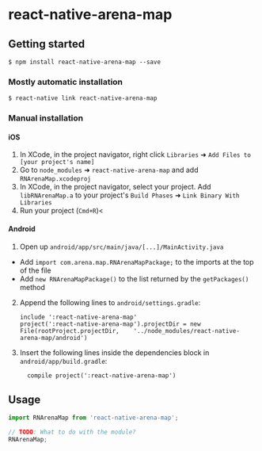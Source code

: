 
# react-native-arena-map

## Getting started

`$ npm install react-native-arena-map --save`

### Mostly automatic installation

`$ react-native link react-native-arena-map`

### Manual installation


#### iOS

1. In XCode, in the project navigator, right click `Libraries` ➜ `Add Files to [your project's name]`
2. Go to `node_modules` ➜ `react-native-arena-map` and add `RNArenaMap.xcodeproj`
3. In XCode, in the project navigator, select your project. Add `libRNArenaMap.a` to your project's `Build Phases` ➜ `Link Binary With Libraries`
4. Run your project (`Cmd+R`)<

#### Android

1. Open up `android/app/src/main/java/[...]/MainActivity.java`
  - Add `import com.arena.map.RNArenaMapPackage;` to the imports at the top of the file
  - Add `new RNArenaMapPackage()` to the list returned by the `getPackages()` method
2. Append the following lines to `android/settings.gradle`:
  	```
  	include ':react-native-arena-map'
  	project(':react-native-arena-map').projectDir = new File(rootProject.projectDir, 	'../node_modules/react-native-arena-map/android')
  	```
3. Insert the following lines inside the dependencies block in `android/app/build.gradle`:
  	```
      compile project(':react-native-arena-map')
  	```


## Usage
```javascript
import RNArenaMap from 'react-native-arena-map';

// TODO: What to do with the module?
RNArenaMap;
```
  
